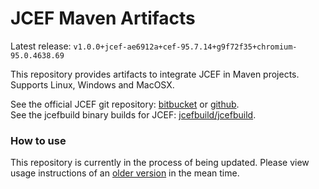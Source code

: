 # JCEF Maven Artifacts #
Latest release: `v1.0.0+jcef-ae6912a+cef-95.7.14+g9f72f35+chromium-95.0.4638.69`

This repository provides artifacts to integrate JCEF in Maven projects.
Supports Linux, Windows and MacOSX.

See the official JCEF git repository:
<a href="https://bitbucket.org/chromiumembedded/java-cef/src/master/">bitbucket</a> or 
<a href="https://github.com/chromiumembedded/java-cef">github</a>.<br/>
See the jcefbuild binary builds for JCEF:
<a href="https://github.com/jcefbuild/jcefbuild">jcefbuild/jcefbuild</a>.

### How to use ###

This repository is currently in the process of being updated. Please view usage instructions of an [older version](https://github.com/jcefmaven/jcefmaven/blob/0b9a15342e12fc868fa3f9eb22430552a17fcb01/README.md) in the mean time.
